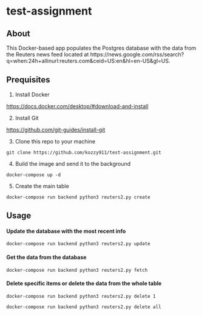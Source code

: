 # test-assignment

## About

<p>This Docker-based app populates the Postgres database with the data from the Reuters news feed located at https://news.google.com/rss/search?q=when:24h+allinurl:reuters.com&ceid=US:en&hl=en-US&gl=US.</p>

## Prequisites

1. Install Docker

<https://docs.docker.com/desktop/#download-and-install>

2. Install Git

<https://github.com/git-guides/install-git>

3. Clone this repo to your machine

`git clone https://github.com/kozzy911/test-assignment.git`

4. Build the image and send it to the background

`docker-compose up -d`

5. Create the main table

`docker-compose run backend python3 reuters2.py create`

## Usage

#### Update the database with the most recent info

`docker-compose run backend python3 reuters2.py update`

#### Get the data from the database

`docker-compose run backend python3 reuters2.py fetch`

#### Delete specific items or delete the data from the whole table

`docker-compose run backend python3 reuters2.py delete 1`

`docker-compose run backend python3 reuters2.py delete all`
